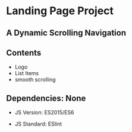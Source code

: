# Landing Page Project

## A Dynamic Scrolling Navigation


## Contents
* Logo
* List Items
* smooth scrolling


## Dependencies: None
 
 * JS Version: ES2015/ES6
 
 * JS Standard: ESlint
 